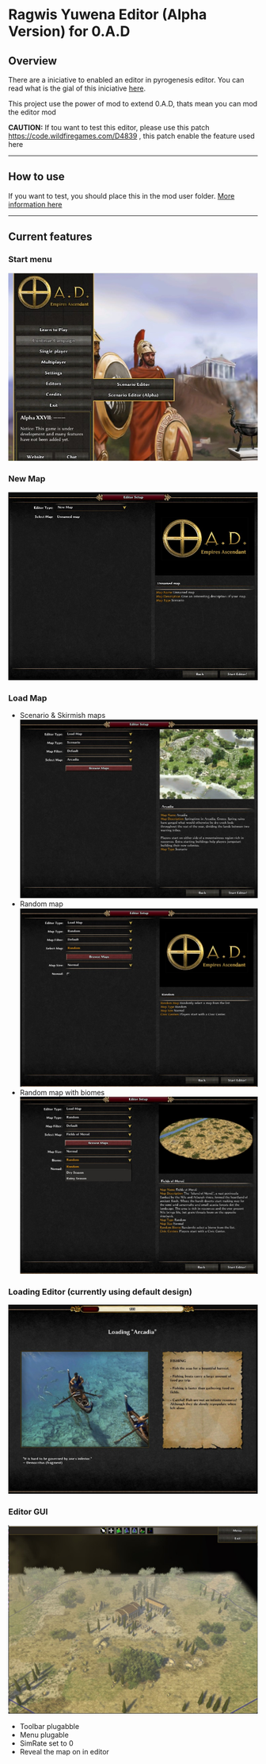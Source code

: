 # Ragwis Yuwena Editor (Alpha Version) for 0.A.D
## Overview
There are a iniciative to enabled an editor in pyrogenesis editor. You can read what is the gial of this iniciative [here](https://trac.wildfiregames.com/wiki/GSOC_Ideas#atlas).

This project use the power of mod to extend 0.A.D, thats mean you can mod the editor mod

**CAUTION:** If tou want to test this editor, please use this patch https://code.wildfiregames.com/D4839 , this patch enable the feature used here

-------

## How to use
If you want to test, you should place this in the mod user folder. [More information here](https://trac.wildfiregames.com/wiki/GameDataPaths)

-------
## Current features
### Start menu
![alt startmenu](./docs/images/startermenu.jpg)
### New Map
![alt newmap](./docs/images/newmap.jpg)
### Load Map
- Scenario & Skirmish maps
![alt scenario](./docs/images/scenario.jpg)
- Random map
![alt random](./docs/images/randommap.jpg)
- Random map with biomes
![alt biome](./docs/images/randommapbiome.jpg)
### Loading Editor (currently using default design)
![alt loading](./docs/images/loading.jpg)
### Editor GUI
![alt editor](./docs/images/editor.jpg)
- Toolbar plugabble
- Menu plugable
- SimRate set to 0
- Reveal the map on in editor
